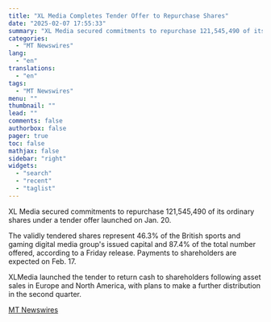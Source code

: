 ```yaml
---
title: "XL Media Completes Tender Offer to Repurchase Shares"
date: "2025-02-07 17:55:33"
summary: "XL Media secured commitments to repurchase 121,545,490 of its ordinary shares under a tender offer launched on Jan. 20. The validly tendered shares represent 46.3% of the British sports and gaming digital media group's issued capital and 87.4% of the total number offered, according to a Friday release. Payments to..."
categories:
  - "MT Newswires"
lang:
  - "en"
translations:
  - "en"
tags:
  - "MT Newswires"
menu: ""
thumbnail: ""
lead: ""
comments: false
authorbox: false
pager: true
toc: false
mathjax: false
sidebar: "right"
widgets:
  - "search"
  - "recent"
  - "taglist"
---
```


XL Media secured commitments to repurchase 121,545,490 of its ordinary shares under a tender offer launched on Jan. 20.

The validly tendered shares represent 46.3% of the British sports and gaming digital media group's issued capital and 87.4% of the total number offered, according to a Friday release. Payments to shareholders are expected on Feb. 17.

XLMedia launched the tender to return cash to shareholders following asset sales in Europe and North America, with plans to make a further distribution in the second quarter.

[MT Newswires](https://www.tradingview.com/news/mtnewswires.com:20250207:G2465071:0/)
